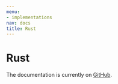 ```yaml
---
menu:
- implementations
nav: docs
title: Rust
---
```


# Rust

The documentation is currently on [GitHub](https://github.com/acmcarther/cucumber).
